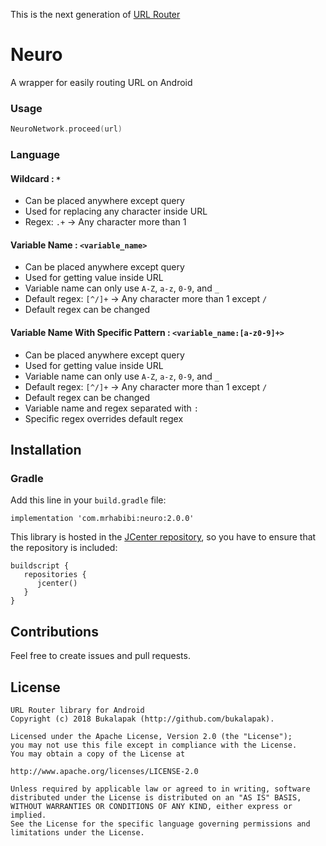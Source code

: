 This is the next generation of <a href="https://github.com/bukalapak/url-router">URL Router</a>

# Neuro
A wrapper for easily routing URL on Android


### Usage

```kotlin
NeuroNetwork.proceed(url)
```

### Language

#### Wildcard : `*`
- Can be placed anywhere except query
- Used for replacing any character inside URL
- Regex: `.+` -> Any character more than 1

#### Variable Name : `<variable_name>`
- Can be placed anywhere except query
- Used for getting value inside URL
- Variable name can only use `A-Z`, `a-z`, `0-9`, and `_`
- Default regex: `[^/]+` -> Any character more than 1 except `/`
- Default regex can be changed

#### Variable Name With Specific Pattern : `<variable_name:[a-z0-9]+>`
- Can be placed anywhere except query
- Used for getting value inside URL
- Variable name can only use `A-Z`, `a-z`, `0-9`, and `_`
- Default regex: `[^/]+` -> Any character more than 1 except `/`
- Default regex can be changed
- Variable name and regex separated with `:`
- Specific regex overrides default regex

## Installation

### Gradle

Add this line in your `build.gradle` file:

```
implementation 'com.mrhabibi:neuro:2.0.0'
```

This library is hosted in the [JCenter repository](https://bintray.com/bukalapak/maven), so you have to ensure that the repository is included:

```
buildscript {
   repositories {
      jcenter()
   }
}
```

## Contributions

Feel free to create issues and pull requests.

## License

```
URL Router library for Android
Copyright (c) 2018 Bukalapak (http://github.com/bukalapak).

Licensed under the Apache License, Version 2.0 (the "License");
you may not use this file except in compliance with the License.
You may obtain a copy of the License at

http://www.apache.org/licenses/LICENSE-2.0

Unless required by applicable law or agreed to in writing, software
distributed under the License is distributed on an "AS IS" BASIS,
WITHOUT WARRANTIES OR CONDITIONS OF ANY KIND, either express or implied.
See the License for the specific language governing permissions and
limitations under the License.
```
